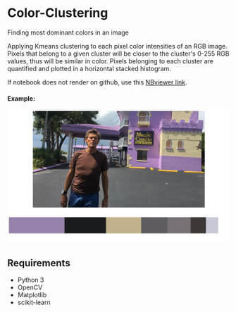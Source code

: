 # Color-Clustering

Finding most dominant colors in an image
 
Applying Kmeans clustering to each pixel color intensities of an RGB image.  
Pixels that belong to a given cluster will be closer to the cluster's 0-255 RGB values, thus will be similar in color. Pixels belonging to each cluster are quantified and plotted in a horizontal stacked histogram.


If notebook does not render on github, use this [NBviewer link](https://nbviewer.jupyter.org/github/marcpgg/color-palette/blob/master/colorPalette.ipynb).


#### Example:


![Palette Florida](/images/example-palette.png)



## Requirements
* Python 3
* OpenCV
* Matplotlib
* scikit-learn

